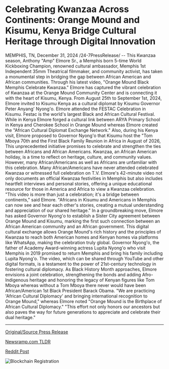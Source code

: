 # Celebrating Kwanzaa Across Continents: Orange Mound and Kisumu, Kenya Bridge Cultural Heritage through Digital Innovation

MEMPHIS, TN, December 31, 2024 /24-7PressRelease/ -- This Kwanzaa season, Anthony "Amp" Elmore Sr., a Memphis born 5-time World Kickboxing Champion, renowned cultural ambassador, Memphis 1st Independent 35mm Theatrical filmmaker, and community activist, has taken a monumental step in bridging the gap between African American and African communities. Through his latest video, "Orange Mound Black Memphis Celebrate Kwanzaa." Elmore has captured the vibrant celebration of Kwanzaa at the Orange Mound Community Center and is connecting it with the heart of Kisumu, Kenya.  From August 25th to September 1st, 2024, Elmore invited to Kisumu Kenya as a cultural diplomat by Kisumu Governor Peter Anyang' Nyong'o. Elmore attended the FESTAC Celebration in Kisumu. Festac is the world's largest Black and African Cultural Festival. While in Kenya Elmore forged a cultural link between ARYA Primary School in Kenya and Cherokee School in Orange Mound whereas Elmore created the "African Cultural Diplomat Exchange Network."  Also, during his Kenya visit, Elmore proposed to Governor Nyong'o that Kisumu host the "Tom Mboya 70th and the First Black Family Reunion in Africa in August of 2026, This unprecedented initiative promises to celebrate and strengthen the ties between Africans and African Americans.  Kwanzaa, an African American holiday, is a time to reflect on heritage, culture, and community values. However, many African/Americans as well as Africans are unfamiliar with this celebration. Many African/Americans have never attended celebrated Kwanzaa or witnessed full celebration on T.V. Elmore's 42-minute video not only documents an official Kwanzaa festivities in Memphis but also includes heartfelt interviews and personal stories, offering a unique educational resource for those in America and Africa to view a Kwanzaa celebration.  "This video is more than just a celebration; it's a bridge between continents," said Elmore. "Africans in Kisumu and Americans in Memphis can now see and hear each other's stories, creating a mutual understanding and appreciation of our shared heritage."  In a groundbreaking move, Elmore has asked Governor Nyong'o to establish a Sister City agreement between Orange Mound and Kisumu, marking the first such connection between an African American community and an African government. This digital cultural exchange allows Orange Mound's rich history and the principles of Kwanzaa to reach both American homes and Kenyan homes via platforms like WhatsApp, making the celebration truly global.  Governor Nyong'o, the father of Academy Award-winning actress Lupita Nyong'o who visit Memphis in 2019 promised to return Memphis and bring his family including Lupita Nyong'o. The video, which can be shared through YouTube and other digital formats, is a testament to the power of 21st-century technology in fostering cultural diplomacy. As Black History Month approaches, Elmore envisions a joint celebration, strengthening the bonds and adding Afro-Indigenous heritage and honoring the legacy of Kenyan figures like Tom Mboya whereas without a Tom Mboya there never would have been African/American 1st Black President Barack Obama.  "We are practicing 'African Cultural Diplomacy' and bringing international recognition to Orange Mound," whereas Elmore noted "Orange Mound is the Birthplace of African Cultural Diplomacy." "This effort not only honors our ancestors but also paves the way for future generations to appreciate and celebrate their dual heritage." 

---

[Original/Source Press Release](https://www.24-7pressrelease.com/press-release/517460/celebrating-kwanzaa-across-continents-orange-mound-and-kisumu-kenya-bridge-cultural-heritage-through-digital-innovation)
                    

[Newsramp.com TLDR](https://newsramp.com/curated-news/cultural-ambassador-connects-african-american-and-african-communities-through-kwanzaa-celebration/7e13f2e8c9be4db0ba9d2dd3f58317bc) 

 



[Reddit Post](https://www.reddit.com/r/Lifestyle_Culture/comments/1hqaa5p/cultural_ambassador_connects_african_american_and/) 



![Blockchain Registration](https://cdn.newsramp.app/24-7PressRelease/qrcode/2412/31/mint6sGr.webp)